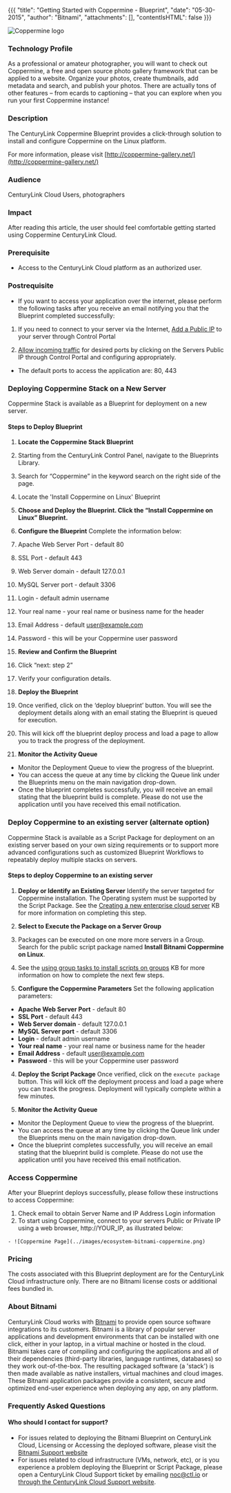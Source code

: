 {{{
  "title": "Getting Started with Coppermine - Blueprint",
  "date": "05-30-2015",
  "author": "Bitnami",
  "attachments": [],
  "contentIsHTML": false
}}}

![Coppermine logo](https://bitnami.com/assets/stacks/coppermine/img/coppermine-stack-220x234.png)

### Technology Profile
As a professional or amateur photographer, you will want to check out Coppermine, a free and open source photo gallery framework that can be applied to a website. Organize your photos, create thumbnails, add metadata and search, and publish your photos. There are actually tons of other features – from ecards to captioning – that you can explore when you run your first Coppermine instance!

### Description
The CenturyLink Coppermine Blueprint provides a click-through solution to install and configure Coppermine on the Linux platform.

For more information, please visit [http://coppermine-gallery.net/](http://coppermine-gallery.net/)

### Audience
CenturyLink Cloud Users, photographers

### Impact
After reading this article, the user should feel comfortable getting started using Coppermine CenturyLink Cloud.

### Prerequisite
- Access to the CenturyLink Cloud platform as an authorized user.

### Postrequisite
- If you want to access your application over the internet, please perform the following tasks after you receive an email notifying you that the Blueprint completed successfully:

1. If you need to connect to your server via the Internet, [Add a Public IP](../Network/how-to-add-public-ip-to-virtual-machine.md) to your server through Control Portal

2. [Allow incoming traffic](../Network/how-to-add-public-ip-to-virtual-machine.md) for desired ports by clicking on the Servers Public IP through Control Portal and configuring appropriately.

  * The default ports to access the application are: 80, 443

### Deploying Coppermine Stack on a New Server
Coppermine Stack is available as a Blueprint for deployment on a new server.

#### Steps to Deploy Blueprint
1. **Locate the Coppermine Stack Blueprint**
  1. Starting from the CenturyLink Control Panel, navigate to the Blueprints Library.
  2. Search for “Coppermine” in the keyword search on the right side of the page.
  3. Locate the 'Install Coppermine on Linux' Blueprint

2. **Choose and Deploy the Blueprint. Click the “Install Coppermine on Linux” Blueprint.**

3. **Configure the Blueprint** 
Complete the information below:

  1. Apache Web Server Port - default 80
  2. SSL Port - default 443
  3. Web Server domain - default 127.0.0.1
  4. MySQL Server port - default 3306
  5. Login - default admin username
  6. Your real name - your real name or business name for the header
  7. Email Address - default user@example.com
  8. Password - this will be your Coppermine user password

4. **Review and Confirm the Blueprint**
  1. Click “next: step 2”
  2. Verify your configuration details.

5. **Deploy the Blueprint**
  1. Once verified, click on the ‘deploy blueprint’ button. You will see the deployment details along with an email stating the Blueprint is queued for execution.
  2. This will kick off the blueprint deploy process and load a page to allow you to track the progress of the deployment.

6. **Monitor the Activity Queue**
  * Monitor the Deployment Queue to view the progress of the blueprint.
  * You can access the queue at any time by clicking the Queue link under the Blueprints menu on the main navigation drop-down.
  * Once the blueprint completes successfully, you will receive an email stating that the blueprint build is complete. Please do not use the application until you have received this email notification.

### Deploy Coppermine to an existing server (alternate option)
Coppermine Stack is available as a Script Package for deployment on an existing server based on your own sizing requirements or to support more advanced configurations such as customized Blueprint Workflows to repeatably deploy multiple stacks on servers.

#### Steps to deploy Coppermine to an existing server
1. **Deploy or Identify an Existing Server**
Identify the server targeted for Coppermine installation.  The Operating system must be supported by the Script Package.  See the [Creating a new enterprise cloud server](../Servers/creating-a-new-enterprise-cloud-server.md) KB for more information on completing this step.

2. **Select to Execute the Package on a Server Group**
  1. Packages can be executed on one more more servers in a Group.  Search for the public script package named **Install Bitnami Coppermine on Linux**.
  2. See the [using group tasks to install scripts on groups](../Servers/using-group-tasks-to-install-software-and-run-scripts-on-groups.md) KB for more information on how to complete the next few steps.

3. **Configure the Coppermine Parameters**
Set the following application parameters:

* **Apache Web Server Port** - default 80
* **SSL Port** - default 443
* **Web Server domain** - default 127.0.0.1
* **MySQL Server port** - default 3306
* **Login** - default admin username
* **Your real name** - your real name or business name for the header
* **Email Address** - default user@example.com
* **Password** - this will be your Coppermine user password

4. **Deploy the Script Package**
Once verified, click on the `execute package` button. This will kick off the deployment process and load a page where you can track the progress. Deployment will typically complete within a few minutes.

5. **Monitor the Activity Queue**
  * Monitor the Deployment Queue to view the progress of the blueprint.
  * You can access the queue at any time by clicking the Queue link under the Blueprints menu on the main navigation drop-down.
  * Once the blueprint completes successfully, you will receive an email stating that the blueprint build is complete. Please do not use the application until you have received this email notification.

### Access Coppermine 
After your Blueprint deploys successfully, please follow these instructions to access Coppermine:

  1. Check email to obtain Server Name and IP Address Login information
  2. To start using Coppermine, connect to your servers Public or Private IP using a web browser, http://YOUR_IP, as illustrated below:

    - ![Coppermine Page](../images/ecosystem-bitnami-coppermine.png)

### Pricing
The costs associated with this Blueprint deployment are for the CenturyLink Cloud infrastructure only.  There are no Bitnami license costs or additional fees bundled in.

### About Bitnami
CenturyLink Cloud works with [Bitnami](http://www.bitnami.com) to provide open source software integrations to its customers.  Bitnami is a library of popular server applications and development environments that can be installed with one click, either in your laptop, in a virtual machine or hosted in the cloud. Bitnami takes care of compiling and configuring the applications and all of their dependencies (third-party libraries, language runtimes, databases) so they work out-of-the-box. The resulting packaged software (a 'stack') is then made available as native installers, virtual machines and cloud images. These Bitnami application packages provide a consistent, secure and optimized end-user experience when deploying any app, on any platform.

### Frequently Asked Questions

#### Who should I contact for support?
* For issues related to deploying the Bitnami Blueprint on CenturyLink Cloud, Licensing or Accessing the deployed software, please visit the [Bitnami Support website](http://www.bitnami.com/support)
* For issues related to cloud infrastructure (VMs, network, etc), or is you experience a problem deploying the Blueprint or Script Package, please open a CenturyLink Cloud Support ticket by emailing [noc@ctl.io](mailto:noc@ctl.io) or [through the CenturyLink Cloud Support website](https://t3n.zendesk.com/tickets/new).
